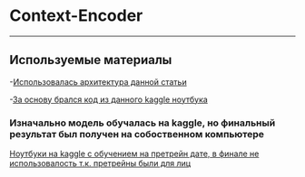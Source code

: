 # Context-Encoder
-------------------------------------------------------------

## Используемые материалы

-[Использовалась архитектура данной статьи](https://arxiv.org/pdf/1604.07379v2.pdf)

-[За основу брался код из данного kaggle ноутбука](https://www.kaggle.com/balraj98/context-encoder-gan-for-image-inpainting-pytorch/data)





### Изначально модель обучалась на kaggle, но финальный результат был получен на собоственном компьютере

[Ноутбуки на kaggle с обучением на претрейн дате, в финале не использовалость т.к. претрейны были для лиц](https://www.kaggle.com/v1lkaav1lka/context-encoder-gan)
